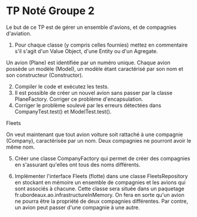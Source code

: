 # TP Noté Groupe 2

Le but de ce TP est de gérer un ensemble d'avions, et de compagnies d'aviation.

1) Pour chaque classe (y compris celles fournies) mettez en commentaire s'il s'agit d'un Value Object, d'une Entity ou d'un Agregate.

Un avion (Plane) est identifiée par un numéro unique. Chaque avion possède un modèle (Model), un modèle étant caractérisé par son nom et son constructeur (Constructor).

2) Compiler le code et exécutez les tests.
3) Il est possible de créer un nouvel avion sans passer par la classe PlaneFactory. Corriger ce problème d'encapsulation.
4) Corriger le problème soulevé par les erreurs détectées dans CompanyTest.test() et ModelTest.test().

Fleets

On veut maintenant que tout avion voiture soit rattaché à une compagnie (Company), caractérisée par un nom.
Deux compagnies ne pourront avoir le même nom.

5) Créer une classe CompanyFactory qui permet de créer des compagnies en s'assurant qu'elles ont tous des noms différents.

6) Implémenter l'interface Fleets (flotte) dans une classe FleetsRepository en stockant en mémoire un ensemble de compagnies et les avions qui sont associés à chacune. Cette classe sera située dans un paquetage fr.ubordeaux.ao.infrastructureInMemory. On fera en sorte qu'un avion ne pourra être la propriété de deux compagnies différentes. Par contre, un avion peut passer d'une compagnie à une autre.

